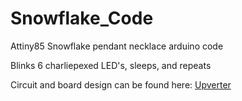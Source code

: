 # Snowflake_Code
Attiny85 Snowflake pendant necklace arduino code

Blinks 6 charliepexed LED's, sleeps, and repeats

Circuit and board design can be found here:
[Upverter](https://upverter.com/jeffglancy/c050d7408b1c71c9/Snowflake-Pendant-v1/)
